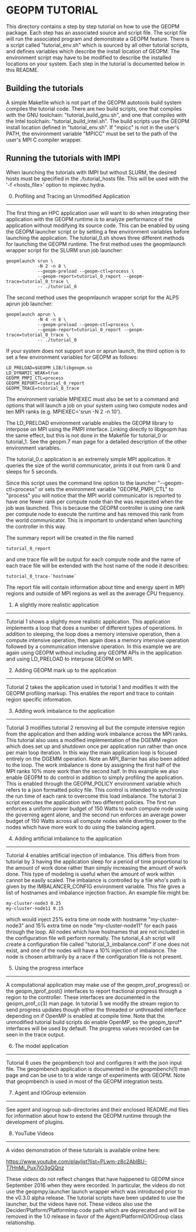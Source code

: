 GEOPM TUTORIAL
==============
This directory contains a step by step tutorial on how to use the
GEOPM package.  Each step has an associated source and script file.
The script file will run the associated program and demonstrate a
GEOPM feature.  There is a script called "tutorial_env.sh" which is
sourced by all other tutorial scripts, and defines variables which
describe the install location of GEOPM.  The environment script may
have to be modified to describe the installed locations on your
system.  Each step in the tutorial is documented below in this README.

Building the tutorials
----------------------
A simple Makefile which is not part of the GEOPM autotools build
system compiles the tutorial code.  There are two build scripts, one
that compiles with the GNU toolchain: "tutorial_build_gnu.sh", and one
that compiles with the Intel toolchain: "tutorial_build_intel.sh".
The build scripts use the GEOPM install location defined in
"tutorial_env.sh".  If "mpicc" is not in the user's PATH, the
environment variable "MPICC" must be set to the path of the user's MPI
C compiler wrapper.

Running the tutorials with IMPI
-------------------------------
When launching the tutorials with IMPI but without SLURM, the desired
hosts must be specified in the ./tutorial_hosts file.  This will be
used with the '-f <hosts_file>' option to mpiexec.hydra.

0. Profiling and Tracing an Unmodified Application
--------------------------------------------------
The first thing an HPC application user will want to do when
integrating their application with the GEOPM runtime is to analyze
performance of the application without modifying its source code.
This can be enabled by using the GEOPM launcher script or by setting a
few environment variables before launching the application.  The
tutorial_0.sh shows three different methods for launching the GEOPM
runtime.  The first method uses the geopmlaunch wrapper script for the
SLURM srun job launcher:

    geopmlaunch srun \
                -N 2 -n 8 \
                --geopm-preload --geopm-ctl=process \
                --geopm-report=tutorial_0_report --geopm-trace=tutorial_0_trace \
                -- ./tutorial_0

The second method uses the geopmlaunch wrapper script for the ALPS
aprun job launcher:

    geopmlaunch aprun \
                -N 4 -n 8 \
                --geopm-preload --geopm-ctl=process \
                --geopm-report=tutorial_0_report --geopm-trace=tutorial_0_trace \
                -- ./tutorial_0

If your system does not support srun or aprun launch, the third option
is to set a few environment variables for GEOPM as follows:

    LD_PRELOAD=$GEOPM_LIB/libgeopm.so
    LD_DYNAMIC_WEAK=true
    GEOPM_PMPI_CTL=process
    GEOPM_REPORT=tutorial_0_report
    GEOPM_TRACE=tutorial_0_trace

The environment variable MPIEXEC must also be set to a command and
options that will launch a job on your system using two compute nodes
and ten MPI ranks (e.g. MPIEXEC='srun -N 2 -n 10').

The LD_PRELOAD environment variable enables the GEOPM library to
interpose on MPI using the PMPI interface.  Linking directly to
libgeopm has the same effect, but this is not done in the Makefile for
tutorial_0 or tutorial_1.  See the geopm.7 man page for a detailed
description of the other environment variables.

The tutorial_0.c application is an extremely simple MPI application.
It queries the size of the world communicator, prints it out from rank
0 and sleeps for 5 seconds.

Since this script uses the command line option to the launcher
"--geopm-ctl=process" or sets the environment variable
"GEOPM_PMPI_CTL" to "process" you will notice that the MPI world
communicator is reported to have one fewer rank per compute node than
the was requested when the job was launched.  This is because the
GEOPM controller is using one rank per compute node to execute the
runtime and has removed this rank from the world communicator.  This
is important to understand when launching the controller in this way.

The summary report will be created in the file named

    tutorial_0_report

and one trace file will be output for each compute node and the name
of each trace file will be extended with the host name of the node it
describes:

    tutorial_0_trace-`hostname`

The report file will contain information about time and energy spent
in MPI regions and outside of MPI regions as well as the average CPU
frequency.

1. A slightly more realistic application
----------------------------------------
Tutorial 1 shows a slightly more realistic application.  This
application implements a loop that does a number of different types of
operations.  In addition to sleeping, the loop does a memory intensive
operation, then a compute intensive operation, then again does a
memory intensive operation followed by a communication intensive
operation.  In this example we are again using GEOPM without including
any GEOPM APIs in the application and using LD_PRELOAD to interpose
GEOPM on MPI.

2. Adding GEOPM mark up to the application
------------------------------------------
Tutorial 2 takes the application used in tutorial 1 and modifies it
with the GEOPM profiling markup.  This enables the report and trace to
contain region specific information.

3. Adding work imbalance to the application
-------------------------------------------
Tutorial 3 modifies tutorial 2 removing all but the compute intensive
region from the application and then adding work imbalance across the
MPI ranks.  This tutorial also uses a modified implementation of the
DGEMM region which does set up and shutdown once per application run
rather than once per main loop iteration.  In this way the main
application loop is focused entirely on the DGEMM operation.  Note an
MPI_Barrier has also been added to the loop.  The work imbalance is
done by assigning the first half of the MPI ranks 10% more work than
the second half.  In this example we also enable GEOPM to do control
in addition to simply profiling the application.  This is enabled
through the GEOPM_POLICY environment variable which refers to a json
formatted policy file.  This control is intended to synchronize the
run time of each rank to overcome this load imbalance.  The tutorial 3
script executes the application with two different policies.  The
first run enforces a uniform power budget of 150 Watts to each compute
node using the governing agent alone, and the second run enforces an
average power budget of 150 Watts across all compute nodes while
diverting power to the nodes which have more work to do using the
balancing agent.


4. Adding artificial imbalance to the application
-------------------------------------------------
Tutorial 4 enables artificial injection of imbalance.  This differs
from from tutorial by 3 having the application sleep for a period of
time proportional to the amount of work done rather than simply
increasing the amount of work done.  This type of modeling is useful
when the amount of work within cannot be easily scaled.  The imbalance
is controlled by a file who's path is given by the IMBALANCER_CONFIG
environment variable.  This file gives a list of hostnames and
imbalance injection fraction.  An example file might be:

    my-cluster-node3 0.25
    my-cluster-node11 0.15

which would inject 25% extra time on node with hostname
"my-cluster-node3" and 15% extra time on node "my-cluster-node11" for
each pass through the loop.  All nodes which have hostnames that are
not included in the configuration file will perform normally.  The
tutorial_4.sh script will create a configuration file called
"tutorial_3_imbalance.conf" if one does not exist, and one of the
nodes will have a 10% injection of imbalance.  The node is chosen
arbitrarily by a race if the configuration file is not present.

5. Using the progress interface
-------------------------------
A computational application may make use of the geopm_prof_progress()
or the geopm_tprof_post() interfaces to report fractional progress
through a region to the controller.  These interfaces are documented
in the geopm_prof_c(3) man page.  In tutorial 5 we modify the stream
region to send progress updates though either the threaded or
unthreaded interface depending on if OpenMP is enabled at compile
time.  Note that the unmodified tutorial build scripts do enable
OpenMP, so the geopm_tprof\* interfaces will be used by default.  The
progress values recorded can be seen in the trace output.

6. The model application
------------------------
Tutorial 6 uses the geopmbench tool and configures it with the json
input file.  The geopmbench application is documented in the
geopmbench(1) man page and can be use to to a wide range of
experiments with GEOPM.  Note that geopmbench is used in most
of the GEOPM integration tests.

7. Agent and IOGroup extension
------------------------------
See agent and iogroup sub-directories and their enclosed README.md
files for information about how to extend the GEOPM runtime through
the development of plugins.

8. YouTube Videos
-----------------
A video demonstration of these tutorials is available online here:

https://www.youtube.com/playlist?list=PLwm-z8c2AbIBU-T7HnMi_Pux7iO3gQQnz

These videos do not reflect changes that have happened to GEOPM since
September 2016 when they were recorded.  In particular, the videos do
not use the geopmpy.launcher launch wrapper which was introduced prior
to the v0.3.0 alpha release.  The tutorial scripts have been updated
to use the launcher, but the videos have not.  These videos also use
the Decider/Platform/PlatformImp code path which are deprecated and
will be removed in the 1.0 release in favor of the
Agent/PlatformIO/IOGroup class relationship.
